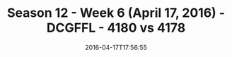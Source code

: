 ---
title: Season 12 - Week 6 (April 17, 2016) - DCGFFL - 4180 vs 4178
teams_score:
- team: 4180
  score: 24
- team: 4178
  score: 27
mvp: Mike Zagoda (Maroon); John Clemons (Sky)
game-ball: Ed Cupaioli (Maroon); James Davis (Sky)
sportsperson: ''
season: 12
week: 6
date: '2016-04-17T17:56:55'
pageid: season-12-week-6-april-17-2016-4180-vs-4178
---